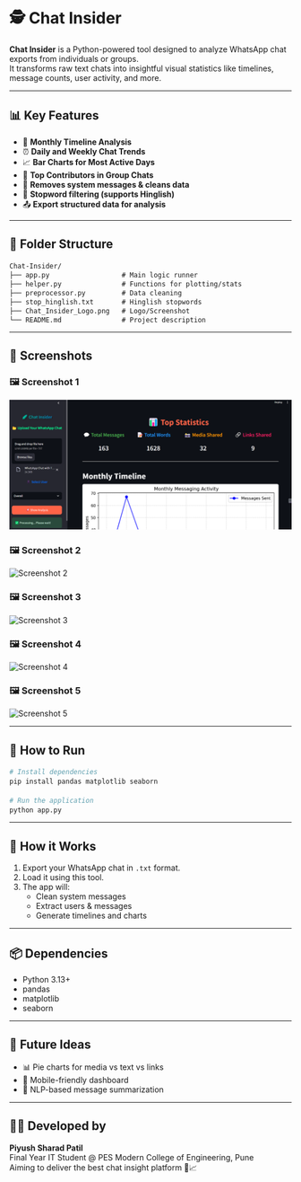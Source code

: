 # 🕵️ Chat Insider

**Chat Insider** is a Python-powered tool designed to analyze WhatsApp chat exports from individuals or groups.  
It transforms raw text chats into insightful visual statistics like timelines, message counts, user activity, and more.

---

## 📊 Key Features

- 📅 **Monthly Timeline Analysis**
- ⏰ **Daily and Weekly Chat Trends**
- 📈 **Bar Charts for Most Active Days**
- 👤 **Top Contributors in Group Chats**
- 🧹 **Removes system messages & cleans data**
- 🧠 **Stopword filtering (supports Hinglish)**
- 📤 **Export structured data for analysis**

---

## 📂 Folder Structure

```
Chat-Insider/
├── app.py                  # Main logic runner
├── helper.py               # Functions for plotting/stats
├── preprocessor.py         # Data cleaning
├── stop_hinglish.txt       # Hinglish stopwords
├── Chat_Insider_Logo.png   # Logo/Screenshot
└── README.md               # Project description
```

---





## 📸 Screenshots

### 🖼️ Screenshot 1  
![Screenshot 1](https://github.com/piyush5093/ChatInsider/raw/master/Screenshot%202025-04-26%20090519.png)

### 🖼️ Screenshot 2  
![Screenshot 2](https://github.com/YourUsername/YourRepoName/raw/main/Screenshot%202025-04-26%20090537.png)

### 🖼️ Screenshot 3  
![Screenshot 3](https://github.com/YourUsername/YourRepoName/raw/main/Screenshot%202025-04-26%20090652.png)

### 🖼️ Screenshot 4  
![Screenshot 4](https://github.com/YourUsername/YourRepoName/raw/main/Screenshot%202025-04-26%20090714.png)

### 🖼️ Screenshot 5  
![Screenshot 5](https://github.com/YourUsername/YourRepoName/raw/main/Screenshot%202025-04-26%20090739.png)



---

## 🚀 How to Run

```bash
# Install dependencies
pip install pandas matplotlib seaborn

# Run the application
python app.py
```

---

## 🧠 How it Works

1. Export your WhatsApp chat in `.txt` format.
2. Load it using this tool.
3. The app will:
   - Clean system messages
   - Extract users & messages
   - Generate timelines and charts

---

## 📦 Dependencies

- Python 3.13+
- pandas
- matplotlib
- seaborn

---

## 📌 Future Ideas

- 📊 Pie charts for media vs text vs links
- 📱 Mobile-friendly dashboard
- 🧠 NLP-based message summarization

---

## 👨‍💻 Developed by

**Piyush Sharad Patil**  
Final Year IT Student @ PES Modern College of Engineering, Pune  
Aiming to deliver the best chat insight platform 💬📈

